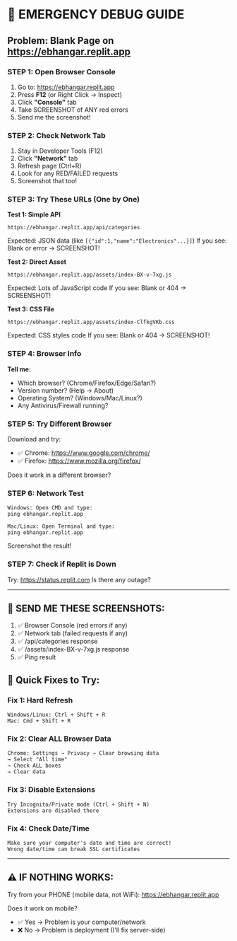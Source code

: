 # 🚨 EMERGENCY DEBUG GUIDE

## Problem: Blank Page on https://ebhangar.replit.app

### STEP 1: Open Browser Console
1. Go to: https://ebhangar.replit.app
2. Press **F12** (or Right Click → Inspect)
3. Click **"Console"** tab
4. Take SCREENSHOT of ANY red errors
5. Send me the screenshot!

### STEP 2: Check Network Tab
1. Stay in Developer Tools (F12)
2. Click **"Network"** tab
3. Refresh page (Ctrl+R)
4. Look for any RED/FAILED requests
5. Screenshot that too!

### STEP 3: Try These URLs (One by One)

**Test 1: Simple API**
```
https://ebhangar.replit.app/api/categories
```
Expected: JSON data (like `[{"id":1,"name":"Electronics"...}]`)
If you see: Blank or error → SCREENSHOT!

**Test 2: Direct Asset**
```
https://ebhangar.replit.app/assets/index-BX-v-7xg.js
```
Expected: Lots of JavaScript code
If you see: Blank or 404 → SCREENSHOT!

**Test 3: CSS File**
```
https://ebhangar.replit.app/assets/index-ClfkgVKb.css
```
Expected: CSS styles code
If you see: Blank or 404 → SCREENSHOT!

### STEP 4: Browser Info
**Tell me:**
- Which browser? (Chrome/Firefox/Edge/Safari?)
- Version number? (Help → About)
- Operating System? (Windows/Mac/Linux?)
- Any Antivirus/Firewall running?

### STEP 5: Try Different Browser
Download and try:
- ✅ Chrome: https://www.google.com/chrome/
- ✅ Firefox: https://www.mozilla.org/firefox/

Does it work in a different browser?

### STEP 6: Network Test
```
Windows: Open CMD and type:
ping ebhangar.replit.app

Mac/Linux: Open Terminal and type:
ping ebhangar.replit.app
```
Screenshot the result!

### STEP 7: Check if Replit is Down
Try: https://status.replit.com
Is there any outage?

---

## 📸 SEND ME THESE SCREENSHOTS:
1. ✅ Browser Console (red errors if any)
2. ✅ Network tab (failed requests if any)  
3. ✅ /api/categories response
4. ✅ /assets/index-BX-v-7xg.js response
5. ✅ Ping result

## 🎯 Quick Fixes to Try:

### Fix 1: Hard Refresh
```
Windows/Linux: Ctrl + Shift + R
Mac: Cmd + Shift + R
```

### Fix 2: Clear ALL Browser Data
```
Chrome: Settings → Privacy → Clear browsing data
→ Select "All time"
→ Check ALL boxes
→ Clear data
```

### Fix 3: Disable Extensions
```
Try Incognito/Private mode (Ctrl + Shift + N)
Extensions are disabled there
```

### Fix 4: Check Date/Time
```
Make sure your computer's date and time are correct!
Wrong date/time can break SSL certificates
```

---

## ⚠️ IF NOTHING WORKS:

Try from your PHONE (mobile data, not WiFi):
https://ebhangar.replit.app

Does it work on mobile?
- ✅ Yes → Problem is your computer/network
- ❌ No → Problem is deployment (I'll fix server-side)
